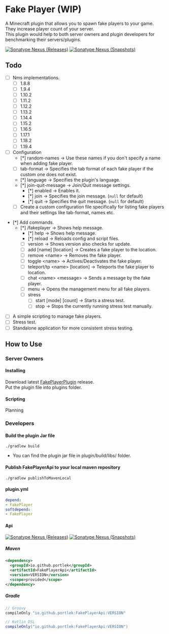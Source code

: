 # Fake Player (WIP)
A Minecraft plugin that allows you to spawn fake players to your game.\
They increase player count of your server.\
This plugin would help to both server owners and plugin developers for benchmarking their servers/plugins.

[![Sonatype Nexus (Releases)](https://img.shields.io/nexus/r/io.github.portlek/FakePlayerApi?label=maven-central&server=https%3A%2F%2Foss.sonatype.org%2F)](https://repo1.maven.org/maven2/io/github/portlek/FakePlayerApi/)
[![Sonatype Nexus (Snapshots)](https://img.shields.io/nexus/s/io.github.portlek/FakePlayerApi?label=maven-central&server=https%3A%2F%2Foss.sonatype.org)](https://oss.sonatype.org/service/local/repositories/snapshots/content/io/github/portlek/FakePlayerApi/)

## Todo
- [ ] Nms implementations.
  - [ ] 1.8.8
  - [ ] 1.9.4
  - [ ] 1.10.2
  - [ ] 1.11.2
  - [ ] 1.12.2
  - [ ] 1.13.2
  - [ ] 1.14.4
  - [ ] 1.15.2
  - [ ] 1.16.5
  - [ ] 1.17.1
  - [ ] 1.18.2
  - [ ] 1.19.4
- [ ] Configuration
  - [*] random-names -> Use these names if you don't specify a name when adding fake player.
  - [ ] tab-format -> Specifies the tab format of each fake player if the custom one does not exist.
  - [*] language -> Specifies the plugin's language.
  - [*] join-quit-message -> Join/Quit message settings.
    - [*] enabled -> Enables it.
    - [*] join -> Specifies the join message. (`null` for default)
    - [*] quit -> Specifies the quit message. (`null` for default)
  - [ ] Create a custom configuration file specifically for listing fake players and their settings like tab-format, names etc.
- [*] Add commands.
  - [*] /fakeplayer -> Shows help message.
    - [*] help -> Shows help message.
    - [*] reload -> Reloads config and script files.
    - [ ] version -> Shows version also checks for update.
    - [ ] add \[name\] \[location\] -> Creates a fake player to the location.
    - [ ] remove \<name\> -> Removes the fake player.
    - [ ] toggle \<name\> -> Actives/Deactivates the fake player.
    - [ ] teleport/tp \<name\> \[location\] -> Teleports the fake player to location.
    - [ ] chat \<name\> \<message\> -> Sends a message by the fake player.
    - [ ] menu -> Opens the management menu for all fake players.
    - [ ] stress
      - [ ] start \[mode\] \[count\] -> Starts a stress test.
      - [ ] stop -> Stops the currently running stress test manually.
- [ ] A simple scripting to manage fake players.
- [ ] Stress test.
- [ ] Standalone application for more consistent stress testing.

## How to Use
### Server Owners
#### Installing
Download latest [FakePlayerPlugin](https://github.com/spigotplugins/fakeplayer/releases/) release.\
Put the plugin file into plugins folder.
#### Scripting
Planning
### Developers
#### Build the plugin Jar file
`./gradlew build`
- You can find the plugin jar file in plugin/build/libs/ folder.
#### Publish FakePlayerApi to your local maven repository
`./gradlew publishToMavenLocal`
#### plugin.yml
```yaml
depend:
- FakePlayer
softdepend:
- FakePlayer
```
#### Api
[![Sonatype Nexus (Releases)](https://img.shields.io/nexus/r/io.github.portlek/FakePlayerApi?label=maven-central&server=https%3A%2F%2Foss.sonatype.org%2F)](https://repo1.maven.org/maven2/io/github/portlek/FakePlayerApi/)
[![Sonatype Nexus (Snapshots)](https://img.shields.io/nexus/s/io.github.portlek/FakePlayerApi?label=maven-central&server=https%3A%2F%2Foss.sonatype.org)](https://oss.sonatype.org/service/local/repositories/snapshots/content/io/github/portlek/FakePlayerApi/)
##### Maven
```xml
<dependency>
  <groupId>io.github.portlek</groupId>
  <artifactId>FakePlayerApi</artifactId>
  <version>VERSION</version>
  <scope>provided</scope>
</dependency>
```
##### Gradle
```groovy
// Groovy
compileOnly "io.github.portlek:FakePlayerApi:VERSION"

// Kotlin DSL
compileOnly("io.github.portlek:FakePlayerApi:VERSION")
```
